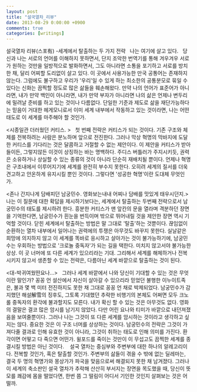 ```yaml
---
layout: post
title: "설국열차_리뷰"
date: 2013-08-29 0:00:00 +0900
comments: true 
categories: [writings] 
---
```

설국열차 리뷰(스포有)
-세계에서 탈출하는 두 가지 전략
 
나는 여기에 살고 있다. 
 
당신과 나는 서로의 언어를 이해하지 못하면서, 단지 조악한 번역기를 통해 겨우겨우 서로가 원하는 것만을 일방적으로 발화하면서, 그도 아니라면 소통을 포기하고 서로를 방치한 채, 달리 어찌할 도리없이 살고 있다. 이 곳에서 사용가능한 만국 공통어는 존재하지 않는다. 그럼에도 불구하고 우리가 '우리'일 수 있게 하는 최소한의 공통분모로 묶일 수 있다는 신화는 끔찍할 정도로 많은 삶들을 훼손해왔다. 만약 나의 언어가 표준어가 아니라면, 내가 만약 백인이 아니라면, 내가 만약 부자가 아니라면 나의 삶은 언제나 변두리에 밀려날 준비를 하고 있는 것이나 다름없다. 단일한 기준과 제도로 삶을 재단가능하다는 믿음이 거대한 헤게모니로서 이미 세계 내부에서 작동하고 있는 것이라면, 나는 어떤 태도로 이 세계를 마주해야 할 것인가. 
 

<시종일관 더러웠던 커티스. >
 
첫 번째 전략은 커티스가 되는 것이다. 기존 구조와 체제를 전복하려는 사람은 분노하며 앞으로 전진한다. 그러나 막상 혁명의 막바지에 도달한 커티스를 기다리는 것은 달콤하고 거절할 수 없는 제안이다. 이 제안을 커티스가 받아들이든, 그렇지않든 이것이 상징하는 바는 명백하다. 주디스 버틀러가 주지시키듯, 권력은 소유하거나 상실할 수 있는 종류의 것이 아니라 단순히 재배치될 뿐이다. 언제나 혁명은 구조내에서 이루어지기에 세계를 완전히 부수지 못한다. 오히려 세계의 질서를 더욱 견고하고 안온하게 유지시킬 뿐인 것이다. 그렇다면 '성공한 혁명'이란 도대체 무엇인가. 
 

<존나 간지나게 담배피던 남궁민수. 영화보는내내 어찌나 담배를 맛있게 태우시던지.>
 
나는 이 질문에 대한 확답을 제시하기보다는, 세계에서 탈출하는 두번째 전략으로서 남궁민수의 태도를 제시하려 한다. 흥분한 커티스가 맨 앞칸의 문을 열라며 격분하던 장면을 기억한다면, 남궁민수가 흰눈을 번득이며 밖으로 뛰어내릴 것을 제안한 장면 역시 기억할 것이다. 닫힌 세계에서 탈출하는 방법은 말 그대로 '탈출'하는 것뿐이다. 끊임없이 순환하는 열차 내부에서 일어나는 권력에의 투쟁은 아무것도 바꾸지 못한다. 실날같은 희망에 의지하지 않고 이 세계를 똑바로 응시하고 살아가는 것이 불가능하기에, 남궁민수는 우회하는 방법으로 '크로놀 중독자'가 되는 길을 택한다. 미치지 않고서야 불가능한 상상. 이 곳 너머에 또 다른 세계가 있으리라는 기대. 그리해서 세계를 해체하거나 전복시키지 않고서 생존할 수 있는 전략은, 다름아닌 세계 바깥으로 탈출하는 것이 된다.
 

<대-박귀여웠떤요나...>
 
그러나 세계 바깥에서 나와 당신이 기대할 수 있는 것은 무엇이란 말인가? 꽁꽁 언 설산에서 자신이 살아갈 수 있으리라 믿었던 불행한 이누이트족은, 불과 몇 백 미터 전진하지도 못한 채 그대로 꽁꽁 언 채로 박제되었다. 남궁민수가 감지했던 해설解雪의 징후도, 그토록 기대했던 추락한 비행기의 본체도 어쩌면 모두 크노롤 중독자의 환각에 불과할지도 모른다. 내가 확신 할 수 있는 것은 아무것도 없다. 영화의 결말은 결코 많은 암시를 남기지 않았다. 다만 어린 요나와 티미가 바깥으로 내던져졌음을 보여줄뿐이다. 그러나 나는 그것이 또 다른 세계를 암시하는 것이라고 생각하고 싶지는 않다. 중요한 것은 이 구조 너머를 상상하는 것이다. 남궁민수의 전략은 그것이 가져다줄 결과로 인해 유효한 것이 아니라, 그것이 취하는 태도로 인해 의미를 가진다. 환각이면 어떻고 다 죽으면 어떤가. 윌포드를 죽이는 것만이 이 무섭고도 끔찍한 세계를 종결시킬 방법은 아닌 것이다. 
 
설국 열차는 중심부와 주변부에 대한 하나의 알레고리이다. 전복할 것인가, 혹은 탈출할 것인가. 주변부의 삶들이 겪을 수 밖에 없는 딜레마는, 결국 두 명의 혁명가와 몽상가가 파국을 맞음으로써 해결되지 못한 채 남겨졌다. 그러나 이 세계의 축소판인 설국 열차가 추락해 산산히 부서지는 장면을 목도했을 때, 당신이 뜻모를 쾌감에 몸을 떨었다면, 한번 쯤 그 떨림이 어디서 기인한 것인지 살펴보는 것은 어떨까.
 
 
 
